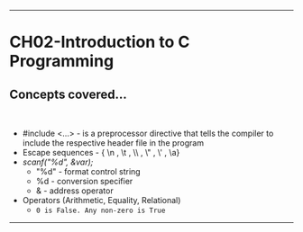 ___
# CH02-Introduction to C Programming

## Concepts covered...
<br>

- #include <...> - is a preprocessor directive that tells the compiler to include the respective header file in the program
- Escape sequences - { \n , \t , \\\\ , \\" , \\' , \a}
- *scanf("%d", &var);*
    - "%d" - format control string
    - %d - conversion specifier
    - & - address operator
- Operators (Arithmetic, Equality, Relational)
   - `0 is False. Any non-zero is True`
---
